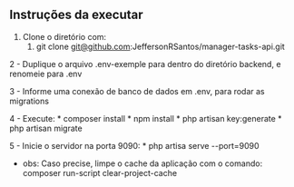## Instruções da executar

1. Clone o diretório com:
    1. git clone git@github.com:JeffersonRSantos/manager-tasks-api.git

2 - Duplique o arquivo .env-exemple para dentro do diretório backend, e renomeie para .env

3 - Informe uma conexão de banco de dados em .env, para rodar as migrations

4 - Execute:
    * composer install
    * npm install
    * php artisan key:generate
    * php artisan migrate

5 - Inicie o servidor na porta 9090: 
    * php artisa serve --port=9090


* obs: Caso precise, limpe o cache da aplicação com o comando: 
    composer run-script clear-project-cache
